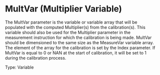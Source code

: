 # MultVar (Multiplier Variable)

The MultVar parameter is the variable or variable array that will be populated with the computed Multiplier(s) from the calibration(s). This variable should also be used for the Multiplier parameter in the measurement instruction for which the calibration is being made. MultVar should be dimensioned to the same size as the MeasureVar variable array. The element of the array for the calibration is set by the Index parameter. If MultVar is equal to 0 or NAN at the start of calibration, it will be set to 1 during the calibration process.

Type: Variable
